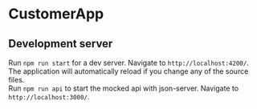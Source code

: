 # CustomerApp

## Development server

Run `npm run start` for a dev server. Navigate to `http://localhost:4200/`. The application will automatically reload if you change any of the source files. <br />
Run `npm run api` to start the mocked api with json-server. Navigate to `http://localhost:3000/`.
